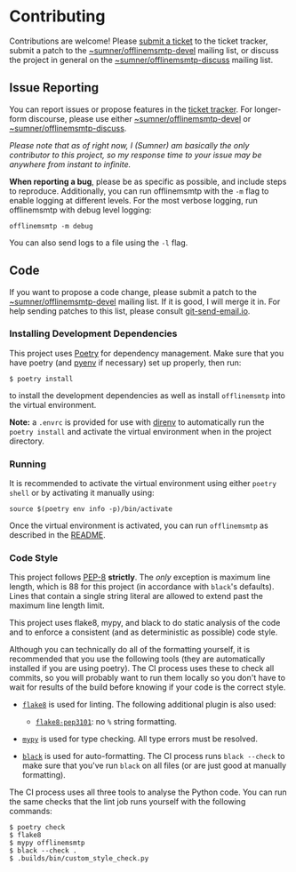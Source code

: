 # Contributing

Contributions are welcome! Please
[submit a ticket](https://todo.sr.ht/~sumner/offlinemsmtp) to the ticket
tracker, submit a patch to the
[~sumner/offlinemsmtp-devel](https://lists.sr.ht/~sumner/offlinemsmtp-devel)
mailing list, or discuss the project in general on the
[~sumner/offlinemsmtp-discuss](https://lists.sr.ht/~sumner/offlinemsmtp-discuss)
mailing list.

## Issue Reporting

You can report issues or propose features in the
[ticket tracker](https://todo.sr.ht/~sumner/offlinemsmtp). For longer-form
discourse, please use either
[~sumner/offlinemsmtp-devel](https://lists.sr.ht/~sumner/offlinemsmtp-devel) or
[~sumner/offlinemsmtp-discuss](https://lists.sr.ht/~sumner/offlinemsmtp-discuss).

*Please note that as of right now, I (Sumner) am basically the only contributor
to this project, so my response time to your issue may be anywhere from instant
to infinite.*

**When reporting a bug**, please be as specific as possible, and include steps
to reproduce. Additionally, you can run offlinemsmtp with the `-m` flag to
enable logging at different levels. For the most verbose logging, run
offlinemsmtp with debug level logging:

```
offlinemsmtp -m debug
```

You can also send logs to a file using the `-l` flag.

## Code

If you want to propose a code change, please submit a patch to the
[~sumner/offlinemsmtp-devel](https://lists.sr.ht/~sumner/offlinemsmtp-devel)
mailing list. If it is good, I will merge it in. For help sending patches to
this list, please consult [git-send-email.io](https://git-send-email.io).

### Installing Development Dependencies

This project uses [Poetry](https://python-poetry.org/) for dependency
management. Make sure that you have poetry (and
[pyenv](https://github.com/pyenv/pyenv) if necessary) set up properly, then run:

    $ poetry install

to install the development dependencies as well as install `offlinemsmtp` into
the virtual environment.

**Note:** a `.envrc` is provided for use with [direnv](https://direnv.net/) to
automatically run the `poetry install` and activate the virtual environment when
in the project directory.

### Running

It is recommended to activate the virtual environment using either `poetry
shell` or by activating it manually using:

    source $(poetry env info -p)/bin/activate

Once the virtual environment is activated, you can run `offlinemsmtp` as
described in the [README](./README.rst#L74).

### Code Style

This project follows [PEP-8](https://www.python.org/dev/peps/pep-0008/)
**strictly**. The *only* exception is maximum line length, which is 88 for this
project (in accordance with `black`'s defaults). Lines that contain a single
string literal are allowed to extend past the maximum line length limit.

This project uses flake8, mypy, and black to do static analysis of the code and
to enforce a consistent (and as deterministic as possible) code style.

Although you can technically do all of the formatting yourself, it is
recommended that you use the following tools (they are automatically installed
if you are using poetry). The CI process uses these to check all commits, so you
will probably want to run them locally so you don't have to wait for results of
the build before knowing if your code is the correct style.

* [`flake8`](https://flake8.pycqa.org/en/latest/) is used for linting. The
  following additional plugin is also used:

  * [`flake8-pep3101`](https://pypi.org/project/flake8-pep3101/): no `%` string
    formatting.

* [`mypy`](http://mypy-lang.org/) is used for type checking. All type errors
  must be resolved.

* [`black`](https://black.readthedocs.io/en/stable/) is used for
  auto-formatting. The CI process runs `black --check` to make sure that you've
  run `black` on all files (or are just good at manually formatting).

The CI process uses all three tools to analyse the Python code. You can run the
same checks that the lint job runs yourself with the following commands:

    $ poetry check
    $ flake8
    $ mypy offlinemsmtp
    $ black --check .
    $ .builds/bin/custom_style_check.py
